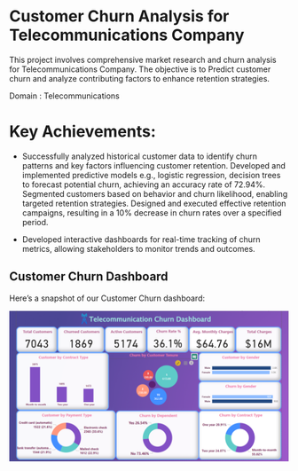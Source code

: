 <h1 align="left">
Customer Churn Analysis for Telecommunications Company</h1>

This project involves comprehensive market research and churn analysis for Telecommunications Company. 
The objective is to Predict customer churn and analyze contributing factors to enhance retention strategies.

Domain : Telecommunications 

<h1>Key Achievements:</h1>

- Successfully analyzed historical customer data to identify churn patterns and key factors influencing customer retention.
Developed and implemented predictive models e.g., logistic regression, decision trees to forecast potential churn, achieving an accuracy rate of 72.94%.
Segmented customers based on behavior and churn likelihood, enabling targeted retention strategies.
Designed and executed effective retention campaigns, resulting in a 10% decrease in churn rates over a specified period.

- Developed interactive dashboards for real-time tracking of churn metrics, allowing stakeholders to monitor trends and outcomes.


## Customer Churn Dashboard

Here’s a snapshot of our Customer Churn dashboard:

![Customer Churn](Churn.png)
